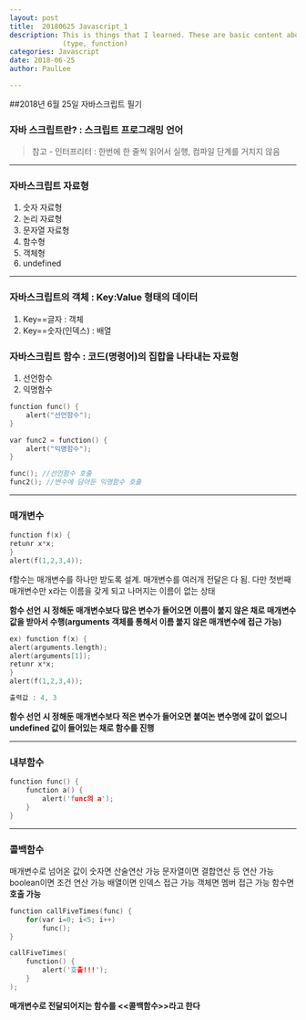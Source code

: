 ```yaml
---
layout: post
title:  20180625 Javascript_1
description: This is things that I learned. These are basic content about Javascript.
             (type, function)
categories: Javascript
date: 2018-06-25
author: PaulLee

---
```


##2018년 6월 25일 자바스크립트 필기


### 자바 스크립트란?  : 스크립트 프로그래밍 언어

>참고 - 인터프리터 : 한번에 한 줄씩 읽어서 실행, 컴파일 단계를 거치지 않음

***
### 자바스크립트 자료형
1. 숫자 자료형
2. 논리 자료형
3. 문자열 자료형
4. 함수형
5. 객체형
6. undefined

***

### 자바스크립트의 객체 : Key:Value 형태의 데이터
1. Key==글자 : 객체
2. Key==숫자(인덱스) : 배열

### 자바스크립트 함수 : 코드(명령어)의 집합을 나타내는 자료형
1. 선언함수
2. 익명함수


```c
function func() {
	alert("선언함수");
}

var func2 = function() {
	alert("익명함수");
}

func(); //선언함수 호출
func2(); //변수에 담아둔 익명함수 호출

```

***

### 매개변수

```c
function f(x) {
retunr x*x;
}
alert(f(1,2,3,4));

```

f함수는 매개변수를 하나만 받도록 설계. 매개변수를 여러개 전달은 다 됨.
다만 첫번째 매개변수만 x라는 이름을 갖게 되고 나머지는 이름이 없는 상태

**함수 선언 시 정해둔 매개변수보다 많은 변수가 들어오면 이름이 붙지 않은 채로 매개변수 값을 받아서 수행(arguments 객체를 통해서 이름 붙지 않은 매개변수에 접근 가능)**
```c
ex) function f(x) {
alert(arguments.length);
alert(arguments[1]);
retunr x*x;
}
alert(f(1,2,3,4));

출력값 : 4, 3
```

**함수 선언 시 정해둔 매개변수보다 적은 변수가 들어오면 붙여논 변수명에 값이 없으니 undefined 값이 들어있는 채로 함수를 진행**

***

### 내부함수
```c
function func() {
	function a() {
    	alert('func의 a');
    }
}
```

***

### 콜백함수

매개변수로 넘어온 값이
숫자면 산술연산 가능
문자열이면 결합연산 등 연산 가능
boolean이면 조건 연산 가능
배열이면 인덱스 접근 가능
객체면 멤버 접근 가능
함수면 **호출 가능**

```c
function callFiveTimes(func) {
	for(var i=0; i<5; i++)
    	func();
}

callFiveTimes(
	function() {
    	alert('호출!!!');
    }
);
```

**매개변수로 전달되어지는 함수를 <<콜백함수>>라고 한다**